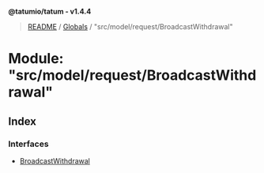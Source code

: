 **@tatumio/tatum - v1.4.4**

> [README](../README.md) / [Globals](../globals.md) / "src/model/request/BroadcastWithdrawal"

# Module: "src/model/request/BroadcastWithdrawal"

## Index

### Interfaces

* [BroadcastWithdrawal](../interfaces/_src_model_request_broadcastwithdrawal_.broadcastwithdrawal.md)
